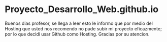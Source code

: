 # Proyecto_Desarrollo_Web.github.io
Buenos dias profesor, se llega a leer esto le informo que por medio del Hosting que usted nos recomendo no pude subir mi proyecto eficazmente; por lo que decidi usar Github como Hosting.
Gracias por su atencion.

